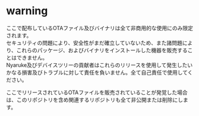 # warning
ここで配布しているOTAファイル及びバイナリは全て非商用的な使用にのみ限定されます。<br>
セキュリティの問題により、安全性がまだ確立していないため、また諸問題により、これらのパッケージ、およびバイナリをインストールした機器を販売することはできません。<br>
Nyaruke及びデバイスツリーの貢献者はこれらのリリースを使用して発生したいかなる損害及びトラブルに対して責任を負いません。全て自己責任で使用してください。

ここでリリースされているOTAファイルを販売されていることが発覚した場合は、このリポジトリを含め関連するリポジトリも全て非公開または削除にします。
